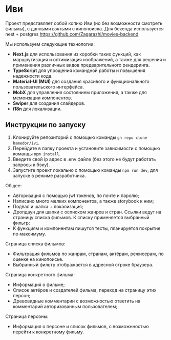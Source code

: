 # Иви

Проект представляет собой копию Иви (но без возможности смотреть фильмы), с данными взятыми с кинопоиска.
Для бекенда используется nest + postgres https://github.com/Zagarazhi/movies-backend

Мы используем следующие технологии:

- **Next.js** для использования из коробки таких функций, как маршрутизация и оптимизация изображений, а также для решения и применения различных видов предварительного рендеринга.
- **TypeScript** для упрощения командной работы и повышения надежности кода.
- **Material-UI (MUI)** для создания красивого и функционального пользовательского интерфейса.
- **MobX** для управления состоянием приложения, а также для мемоизации компонентов.
- **Swiper** для создания слайдеров.
- **i18n** для локализации.

## Инструкции по запуску

1. Клонируйте репозиторий с помощью команды `gh repo clone hamedor/ivi`.
2. Перейдите в папку проекта и установите зависимости с помощью команды `npm install`.
3. Введите свой ip адрес в .env файле (без этого не будут работать запросы к бэку).
4. Запустите проект локально с помощью команды `npm run dev`, для запуске в режиме разработчика.

Общее:

- Авторизация с помощью jwt токенов, по почте и паролю;
- Написано много мелких компонентов, а также storybook к ним;
- Подвал и шапка + локализация;
- Дропдаун для шапки с осписком жанров и стран. Ссылки ведут на страницу списка фильмов. К списку применяется выбранный фильтр;
- К функциям и компонентам пишутся тесты, планируется покрытие по максимуму.

Cтраница списка фильмов:

- Фильтрация фильмов по жанрам, странам, актёрам, режисерам, по оценке на кинопоиске.
- Выбранный фильтр отображается в адресной строке браузера.

Страница конкретного фильма:

- Информация о фильме;
- Список актёров и создателей фильма, переход на страницу этих персон;
- Древовидные комментарии с возможностью ответить на комментарий авторизованным пользователем;

Страница персоны:

- Информация о персоне и список фильмов, с возможнностью перейти к конкретному фильму.


